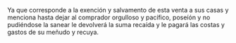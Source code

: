 Ya que corresponde a la exención y salvamento de esta venta a sus casas y menciona hasta dejar al comprador orgulloso y pacífico, poseíón y no pudiéndose la sanear le devolverá la suma recaída y le pagará las costas y gastos de su meñudo y recuya.